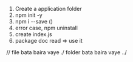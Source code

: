 1. Create a application folder
2. npm init -y
3. npm i --save <package name> (<proper-upper-case>)
4. error case, npm uninstall <package name>
5. create index.js
6. package doc read => use it

// file bata baira vaye ./ folder bata baira vaye ../
